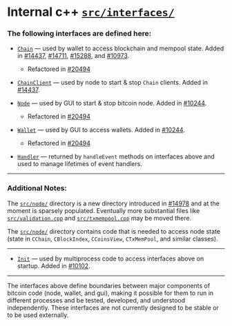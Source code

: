 # Internal c++ [`src/interfaces/`](../interfaces)

### The following interfaces are defined here:

* [`Chain`](chain.h) — used by wallet to access blockchain and mempool state. Added in [#14437](https://github.com/bitcoin/bitcoin/pull/14437), [#14711](https://github.com/bitcoin/bitcoin/pull/14711), [#15288](https://github.com/bitcoin/bitcoin/pull/15288), and [#10973](https://github.com/bitcoin/bitcoin/pull/10973).
	- Refactored in [#20494](https://github.com/bitcoin/bitcoin/pull/20494/commits)

* [`ChainClient`](chain.h) — used by node to start & stop `Chain` clients. Added in [#14437](https://github.com/bitcoin/bitcoin/pull/14437).

* [`Node`](node.h) — used by GUI to start & stop bitcoin node. Added in [#10244](https://github.com/bitcoin/bitcoin/pull/10244).
	- Refactored in [#20494](https://github.com/bitcoin/bitcoin/pull/20494/commits)

* [`Wallet`](wallet.h) — used by GUI to access wallets. Added in [#10244](https://github.com/bitcoin/bitcoin/pull/10244).
	- Refactored in [#20494](https://github.com/bitcoin/bitcoin/pull/20494/commits)

* [`Handler`](handler.h) — returned by `handleEvent` methods on interfaces above and used to manage lifetimes of event handlers.

---

### Additional Notes:

The [`src/node/`](../node) directory is a new directory introduced in
[#14978](https://github.com/bitcoin/bitcoin/pull/14978) and at the moment is
sparsely populated. Eventually more substantial files like
[`src/validation.cpp`](../validation.cpp) and
[`src/txmempool.cpp`](../txmempool.cpp) may be moved there.

The [`src/node/`](../node) directory contains code that is needed to access node state
(state in `CChain`, `CBlockIndex`, `CCoinsView`, `CTxMemPool`, and similar
classes).

---

* [`Init`](../init.h) — used by multiprocess code to access interfaces above on startup. Added in [#10102](https://github.com/bitcoin/bitcoin/pull/10102).


---

The interfaces above define boundaries between major components of bitcoin code (node, wallet, and gui), making it possible for them to run in different processes and be tested, developed, and understood independently. These interfaces are not currently designed to be stable or to be used externally.
